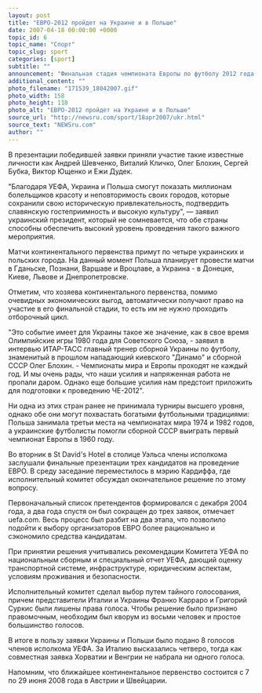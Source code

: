 ```yaml
---
layout: post
title: "ЕВРО-2012 пройдет на Украине и в Польше"
date: 2007-04-18 00:00:00 +0000
topic_id: 6
topic_name: "Спорт"
topic_slug: sport
categories: [sport]
subtitle: ""
announcement: "Финальная стадия чемпионата Европы по футболу 2012 года пройдет на Украине и в Польше. Такое решение в среду было принято на заседании исполкома УЕФА в валлийском Кардиффе. Исполнительный комитет под председательством президента УЕФА Мишеля Платини сделал свой выбор из трех предложенных кандидатур - совместных заявок Хорватии и Венгрии, Польши и Украины и самостоятельной заявки Италии."
additional_content: ""
photo_filename: "171539_18042007.gif"
photo_width: 158
photo_height: 118
photo_alt: "ЕВРО-2012 пройдет на Украине и в Польше"
source_url: "http://newsru.com/sport/18apr2007/ukr.html"
source_text: "NEWSru.com"
author: ""
---
```

В презентации победившей заявки приняли участие такие известные личности как Андрей Шевченко, Виталий Кличко, Олег Блохин, Сергей Бубка, Виктор Ющенко и Ежи Дудек.

"Благодаря УЕФА, Украина и Польша смогут показать миллионам болельщиков красоту и неповторимость своих городов, которые сохранили свою историческую привлекательность, подтвердить славянскую гостеприимность и высокую культуру", &mdash; заявил украинский президент, который не сомневается, что обе страны способны обеспечить высокий уровень проведения такого важного мероприятия.

Матчи континентального первенства примут по четыре украинских и польских города. На данный момент Польша планирует провести матчи в Гданьске, Познани, Варшаве и Вроцлаве, а Украина - в Донецке, Киеве, Львове и Днепропетровске.

Отметим, что хозяева континентального первенства, помимо очевидных экономических выгод, автоматически получают право на участие в его финальной стадии, то есть им не нужно проходить отборочный цикл.

"Это событие имеет для Украины такое же значение, как в свое время Олимпийские игры 1980 года для Советского Союза, - заявил в интервью ИТАР-ТАСС главный тренер сборной Украины по футболу, знаменитый в прошлом нападающий киевского "Динамо" и сборной СССР Олег Блохин. - Чемпионаты мира и Европы проходят не каждый год. И мы очень рады, что наши усилия и напряженная работа не пропали даром. Однако еще большие усилия нам предстоит приложить для подготовки к проведению ЧЕ-2012".

Ни одна из этих стран ранее не принимала турниры высшего уровня, однако обе они могут похвастать богатыми футбольными традициями: Польша занимала третьи места на чемпионатах мира 1974 и 1982 годов, а украинские футболисты помогли сборной СССР выиграть первый чемпионат Европы в 1960 году.

Во вторник в St David's Hotel в столице Уэльса члены исполкома заслушали финальные презентации трех кандидатов на проведение ЕВРО. В среду заседание переместилось в мэрию Кардиффа, где исполнительный комитет обсуждал окончательное решение по этому вопросу.

Первоначальный список претендентов формировался с декабря 2004 года, а два года спустя он был сокращен до трех заявок, отмечает uefa.com. Весь процесс был разбит на два этапа, что позволило подойти к выбору организаторов ЕВРО более рационально и сэкономило средства кандидатам.

При принятии решения учитывались рекомендации Комитета УЕФА по национальным сборным и специальный отчет УЕФА, дающий оценку транспортной системе, инфраструктуре, юридическим аспектам, условиям проживания и безопасности.

Исполнительный комитет сделал выбор путем тайного голосования, причем представители Италии и Украины Франко Карраро и Григорий Суркис были лишены права голоса. Чтобы решение было признано правомочным, необходим был кворум из восьми человек и простое большинство голосов.

В итоге в пользу заявки Украины и Польши было подано 8 голосов членов исполкома УЕФА. За Италию высказались четверо, тогда как совместная заявка Хорватии и Венгрии не набрала ни одного голоса.

Напомним, что ближайшее континентальное первенство состоится с 7 по 29 июня 2008 года в Австрии и Швейцарии.
